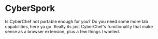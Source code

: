 # CyberSpork
Is CyberChef not portable enough for you? Do you need some more tab capabilities, here ya go. Really its just CyberChef's functionality that make sense as a browser extension, plus a few things I wanted.  
